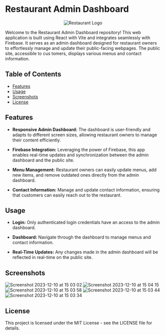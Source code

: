 # Restaurant Admin Dashboard
<p align="center">
  <img src="https://github.com/bekstha/Dashboard/assets/91323947/9919944e-73f7-439d-a0c4-73afef0981f2" alt="Restaurant Logo">
</p>

Welcome to the Restaurant Admin Dashboard repository! This web application is built using React with Vite and integrates seamlessly with Firebase. It serves as an admin dashboard designed for restaurant owners to effortlessly manage and update their public-facing webpages. The public site, accessible to cus
tomers, displays various menus and contact information.

## Table of Contents
- [Features](#features)
- [Usage](#usage)
- [Screenshots](#screenshots)
- [License](#license)
  

## Features

- **Responsive Admin Dashboard:** The dashboard is user-friendly and adapts to different screen sizes, allowing restaurant owners to manage their content efficiently.

- **Firebase Integration:** Leveraging the power of Firebase, this app enables real-time updates and synchronization between the admin dashboard and the public site.

- **Menu Management:** Restaurant owners can easily update menus, add new items, and remove outdated ones directly from the admin dashboard.

- **Contact Information:** Manage and update contact information, ensuring that customers can easily reach out to the restaurant.


## Usage

- **Login:** Only authenticated login credentials have an access to the admin dashboard.

- **Dashboard:** Navigate through the dashboard to manage menus and contact information.

- **Real-Time Updates:** Any changes made in the admin dashboard will be reflected in real-time on the public site.


## Screenshots

![Screenshot 2023-12-10 at 15 03 02](https://github.com/bekstha/Dashboard/assets/91323947/ee270d1a-9f69-4802-9735-7b292756f9ba)
![Screenshot 2023-12-10 at 15 04 15](https://github.com/bekstha/Dashboard/assets/91323947/b3485947-8e75-4e72-9a33-dc8a6e2ae1e7)
![Screenshot 2023-12-10 at 15 03 58](https://github.com/bekstha/Dashboard/assets/91323947/11570124-fcf1-4b74-be0e-b941ec8ef566)
![Screenshot 2023-12-10 at 15 03 44](https://github.com/bekstha/Dashboard/assets/91323947/1d0037f8-bf99-4f34-8e55-f9c5130fc950)
![Screenshot 2023-12-10 at 15 03 34](https://github.com/bekstha/Dashboard/assets/91323947/007a0f56-b6f9-47f8-9704-516143308f8e)


## License
This project is licensed under the MIT License - see the LICENSE file for details.




